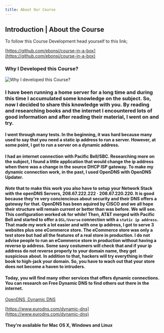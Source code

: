 ```yaml
---
title: About Our Course
---
```


## Introduction | About the Course

To follow this Course Development head yourself to this link;

[https://github.com/ebonsi/course-in-a-box](https://github.com/ebonsi/course-in-a-box)

### Why I Developed this Course?

![Why I developed this Course?]({{site.baseurl}}/img/about-our-course-1280x640.png)

### I have been running a home server for a long time and during this time I accumulated some knowledge on the subject. So, now I decided to share this knowledge with you. By reading and researching books and the internet I encountered lots of good information and after reading their material, I went on and try. ###

#### I went through many tests. In the beginning, it was hard because many used to say that you need a static ip address to run a server. However, at some point, I got to run a server on a dynamic address.

#### I had an internet connection with Pacific Bell/SBC. Researching more on the subject, I found a little application that would change the ip address when there was a change in the source DHCP ISP gateway. To make my dynamic connection work, in the past, I used OpenDNS with OpenDNS Updater.

#### ***Note*** that to make this work you also have to setup your Network Stack with the **openDNS Servers,** **208.67.222.222 · 208.67.220.220.** It is good because they're very conciencious about security and their DNS offers a gateway for that. OpenDNS has been aquired by CISCO and we all hope their structure will remain current or better than was before. We will see. This configuration worked ok for while! Then, AT&T merged with Pacific Bell and started to offer a `DSL/Uverse` connection with a `static ip address`. That made my work a lot easier and with one ip address, I got to serve 3 websites plus one eCommerce store. The eCommerce store was only a test store but had all the features of a real store in production. I do not advise people to run an eCommerce store in production without having a reverse ip address. Some savy costumers will check that and if your ip address do not reverse properly to your domain name, they get suspicious about. In addition to that, hackers will try everything in their book to high-jack your domain. So, you have to wach out that your store does not become a haven to intruders. 

#### Today, you will find many other services that offers dynamic connections. You can research on Free Dynamic DNS to find others out there in the internet.

[OpenDNS, Dynamic DNS](https://www.opendns.com/)

[https://www.eurodns.com/dynamic-dns](https://www.eurodns.com/dynamic-dns)


#### They're available for Mac OS X, Windows and Linux


